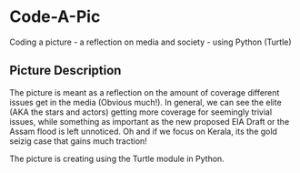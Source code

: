 # Code-A-Pic
Coding a picture - a reflection on media and society - using Python (Turtle)

## Picture Description

The picture is meant as a reflection on the amount of coverage different issues get in the media (Obvious much!). In general, we can see the elite (AKA the stars and actors) getting more coverage for seemingly trivial issues, while something as important as the new proposed EIA Draft or the Assam flood is left unnoticed. Oh and if we focus on Kerala, its the gold seizig case that gains much traction!

The picture is creating using the Turtle module in Python. 


